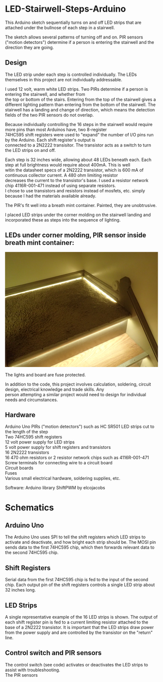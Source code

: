 # LED-Stairwell-Steps-Arduino  
This Arduino sketch sequentially turns on and off LED strips that are attached under the bullnose of each step in a stairwell.  

The sketch allows several patterns of turning off and on. PIR sensors ("motion detectors") determine if a person is entering the
stairwell and the direction they are going.  

## Design  
The LED strip under each step is controlled individually. The LEDs themselves in this project are not individually addressable.  

I used 12 volt, warm white LED strips. Two PIRs determine if a person is entering the stairwell, and whether from  
the top or bottom of the stairs. Entering from the top of the stairwell gives a different lighting pattern than entering from the bottom of the stairwell. The stairwell has a landing and change of direction, which means the detection fields of the two PIR sensors do not overlap.  

Because individually controlling the 16 steps in the stairwell would require more pins than most Arduinos have, two 8-register  
74HC595 shift registers were used to "expand" the number of I/O pins run by the Arduino.  Each shift register's output is  
connected to a 2N2222 transisitor. The transistor acts as a switch to turn the LED strips on and off. 

Each step is 32 inches wide, allowing about 48 LEDs beneath each. Each step at full brightness would require about 400mA. This is well  
witin the datasheet specs of a 2N2222 transistor, which is 600 mA of continuous collector current. A 480 ohm limiting resistor  
decreases the current to the transistor's base.  I used a resistor network chip 4116R-001-471 instead of using separate resistors.  
I chose to use transistors and resistors instead of mosfets, etc. simply because I had the materials available already.  

The PIR's fit well into a breath mint container. Painted, they are unobtrusive.  

I placed LED strips under the corner molding on the stairwell landing and incorporated these as steps into the sequence of lighting.  

## LEDs under corner molding, PIR sensor inside breath mint container:
![PIR and LEDs on landing](/images/landing.JPG)

The lights and board are fuse protected.   

In addition to the code, this project involves calculation, soldering, circuit design, electrical knowledge and trade skills. Any  
person attempting a similar project would need to design for individual needs and circumstances.

## Hardware
Arduino Uno 
PIRs ("motion detectors") such as HC SR501 
LED strips cut to the length of the step  
Two 74HC595 shift registers  
12 volt power supply for LED strips   
5 volt power supply for shift registers and transistors  
16 2N2222 transistors  
16 470 ohm resistors or 2 resistor network chips such as 4116R-001-471  
Screw terminals for connecting wire to a circuit board  
Circuit boards  
Fuses  
Various small electrical hardware, soldering supplies, etc.  

Software:
Arduino library ShiftPWM by elcojacobs

# Schematics  

## Arduino Uno  
The Arduino Uno uses SPI to tell the shift registers which LED strips to activate and deactivate, and how bright each strip should be. The MOSI pin sends data to the first 74HC595 chip, which then forwards relevant data to the second 74HC595 chip.  


## Shift Registers  
Serial data from the first 74HC595 chip is fed to the input of the second chip. Each output pin of the shift registers controls a single LED strip about 32 inches long.  


## LED Strips  
A single representative example of the 16 LED strips is shown. The output of each shift register pin is fed to a current limiting resistor attached to the base of a 2N2222 transistor. It is important that the LED strips draw power from the power supply and are controlled by the transistor on the "return" line. 


## Control switch and PIR sensors  
The control switch (see code) activates or deactivates the LED strips to assist with troubleshooting.  
The PIR sensors 

